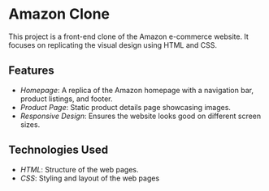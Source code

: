 # Amazon Clone

This project is a front-end clone of the Amazon e-commerce website. It focuses on replicating the visual design using HTML and CSS.

## Features

- *Homepage*: A replica of the Amazon homepage with a navigation bar, product listings, and footer.
- *Product Page*: Static product details page showcasing images.
- *Responsive Design*: Ensures the website looks good on different screen sizes.

## Technologies Used

- *HTML*: Structure of the web pages.
- *CSS*: Styling and layout of the web pages
